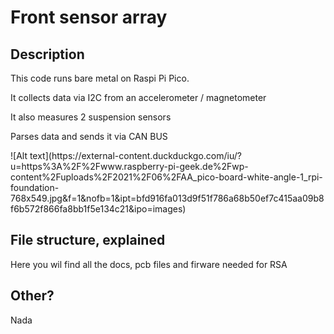 # Front sensor array

## Description
This code runs bare metal on Raspi Pi Pico.
<p>It collects data via I2C from an accelerometer / magnetometer</p>
<p>It also measures 2 suspension sensors</p>
<p>Parses data and sends it via CAN BUS</p>
![Alt text](https://external-content.duckduckgo.com/iu/?u=https%3A%2F%2Fwww.raspberry-pi-geek.de%2Fwp-content%2Fuploads%2F2021%2F06%2FAA_pico-board-white-angle-1_rpi-foundation-768x549.jpg&f=1&nofb=1&ipt=bfd916fa013d9f51f786a68b50ef7c415aa09b8f6b572f866fa8bb1f5e134c21&ipo=images)

## File structure, explained
Here you wil find all the docs, pcb files and firware needed for RSA

## Other?
Nada



